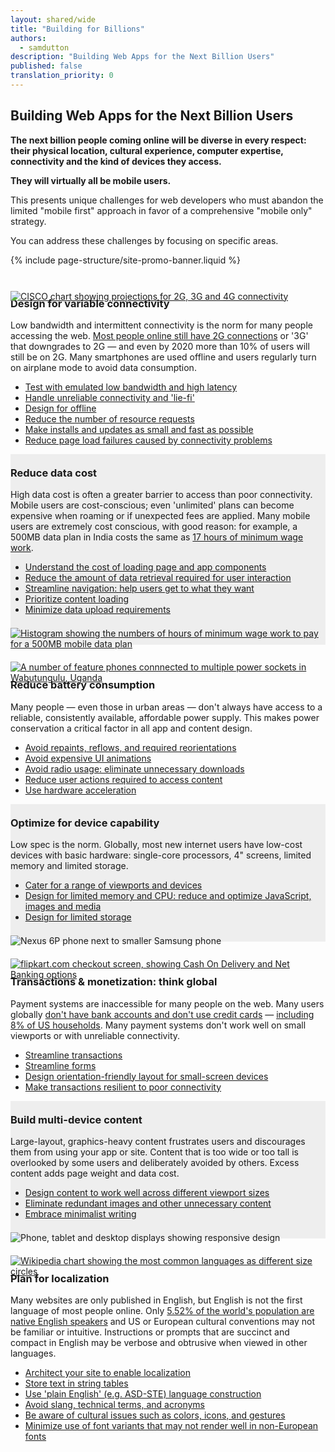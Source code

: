 ```yaml
---
layout: shared/wide
title: "Building for Billions"
authors:
  - samdutton
description: "Building Web Apps for the Next Billion Users"
published: false
translation_priority: 0
---
```


<style>
.mdl-cell h3 {
  margin-top: 0;
}
.mdl-cell img {
  position: relative;
  top: 7px;
}
.wf-landing-section {
    padding-top: 20px;
}
.wf-landing-section:nth-child(even) {
    background-color: #eee;
}
</style>

<div class="wf-subheading">
  <div class="page-content mdl-grid">
    <div class="mdl-cell mdl-cell--9-col wf-showcase__title">
      <h2>Building Web Apps for the Next&nbsp;Billion Users</h2>
      <p><strong>The next billion people coming online will be diverse in every respect: their physical location, cultural&nbsp;experience, computer expertise, connectivity and the kind of devices they access.</strong></p>
      <p><strong>They will virtually all be mobile users.</strong></p>
      <p>This presents unique challenges for web developers who must abandon the limited "mobile first" approach in favor of a comprehensive "mobile only" strategy.</p>
      <p>You can address these challenges by focusing on specific areas.</p>
    </div>
  </div>
</div>

{% include page-structure/site-promo-banner.liquid %}

<!-- item 1 -->
<div class="wf-landing-section">
  <div class="page-content mdl-grid">
    <div class="mdl-cell mdl-cell--6-col mdl-cell--4-col-tablet">
      <a href="http://www.cisco.com/c/en/us/solutions/collateral/service-provider/visual-networking-index-vni/mobile-white-paper-c11-520862.html" title="Cisco Visual Networking Index: Global Mobile Data Traffic Forecast Update, 2015–2020"><img src="/web/imgs/billions/2g.jpg" alt="CISCO chart showing projections for 2G, 3G and 4G connectivity"></a>
    </div>
    <div class="mdl-cell mdl-cell--6-col mdl-cell--4-col-tablet">
      <h3>Design for variable connectivity</h3>
      <p>Low bandwidth and intermittent connectivity is the norm for many people accessing the web. <a href="http://www.cisco.com/c/en/us/solutions/collateral/service-provider/visual-networking-index-vni/mobile-white-paper-c11-520862.html" title="Cisco Visual Networking Index: Global Mobile Data Traffic Forecast Update, 2015–2020">Most people online still have 2G connections</a> or '3G' that downgrades to 2G — and even by 2020 more than 10% of users will still be on 2G. Many smartphones are used offline and users regularly turn on airplane mode to avoid data consumption.</p>
      <ul>
        <li><a href="https://docs.google.com/document/d/1IoethlCWzjTKY1A1JIMNl7KI8mBtOvpQ4TkhU9FhDUU/edit#heading=h.kdb8454jukab">Test with emulated low bandwidth and high latency</a></li>
        <li><a href="https://docs.google.com/document/d/1fyZ3EORcvx6HWZ9UAK1_YHSuou9BjwP5BY9_H81CSlA/edit#">Handle unreliable connectivity and 'lie-fi'</a></li>
        <li><a href="https://developers.google.com/web/fundamentals/getting-started/your-first-offline-web-app/?hl=en">Design for offline</a></li>
        <li><a href="https://developers.google.com/web/fundamentals/performance/optimizing-content-efficiency/eliminate-downloads?hl=en">Reduce the number of resource requests</a></li>
        <li><a href="https://developers.google.com/web/fundamentals/performance/optimizing-content-efficiency/optimize-encoding-and-transfer?hl=en">Make installs and updates as small and fast as possible</a></li>
        <li><a href=".">Reduce page load failures caused by connectivity problems</a></li>
      </ul>
    </div>
  </div>
</div>


<!-- item 2 -->
<div class="wf-landing-section wf-landing-gmp">
  <div class="page-content mdl-grid">
    <div class="mdl-cell mdl-cell--6-col mdl-cell--4-col-tablet mdl-cell--hide-phone">
      <h3>Reduce data cost</h3>
      <p>High data cost is often a greater barrier to access than poor connectivity. Mobile users are cost-conscious; even 'unlimited' plans can become expensive when roaming or if unexpected fees are applied. Many mobile users are extremely cost conscious, with good reason: for example, a 500MB data plan in India costs the same as <a href="https://blog.jana.com/2015/05/21/the-data-trap-affordable-smartphones-expensive-data/" title="jana.com report: affordable smartphones, expensive data">17 hours of minimum wage work</a>.</p>
      <ul>
        <li><a href="https://docs.google.com/document/d/1eTIGzoiX-14xpD120p4AibbK46dq3J9pOMCW4oyiovM/edit#">Understand the cost of loading page and app components</a></li>
        <li><a href="https://developers.google.com/web/fundamentals/performance/optimizing-content-efficiency/?hl=en">Reduce the amount of data retrieval required for user interaction</a></li>
        <li><a href="https://developers.google.com/web/fundamentals/getting-started/principles/site-and-page-navigation">Streamline navigation: help users get to what they want</a></li>
        <li><a href=".">Prioritize content loading</a></li>
        <li><a href=".">Minimize data upload requirements</a></li>
      </ul>
    </div>
    <div class="mdl-cell mdl-cell--6-col mdl-cell--4-col-tablet">
      <a href="https://blog.jana.com/2015/01/26/the-data-trap/" title="Jana Blog: The data trap"><img src="/web/imgs/billions/cost.jpg" alt="Histogram showing the numbers of hours of minimum wage work to pay for a 500MB mobile data plan"></a>
    </div>
  </div>
</div>

<!-- item 3 -->
<div class="wf-landing-section">
  <div class="page-content mdl-grid">
    <div class="mdl-cell mdl-cell--6-col mdl-cell--4-col-tablet">
      <a href="http://www.folkecenter.net/gb/news/world/wabutungulu/" title="Solar Installation in Wabutungulu, Uganda"><img src="/web/imgs/billions/power.jpg" alt="A number of feature phones connnected to multiple power sockets in Wabutungulu, Uganda"></a>
    </div>
    <div class="mdl-cell mdl-cell--6-col mdl-cell--4-col-tablet">
      <h3>Reduce battery consumption</h3>
      <p>Many people — even those in urban areas — don't always have access to a reliable, consistently available, affordable power supply. This makes power conservation a critical factor in all app and content design.</p>
      <ul>
        <li><a href="https://developers.google.com/web/tools/chrome-devtools/profile/rendering-tools/analyze-runtime">Avoid repaints, reflows, and required reorientations</a></li>
        <li><a href="https://developers.google.com/web/fundamentals/design-and-ui/animations/?hl=en#avoid-animating-expensive-properties">Avoid expensive UI animations</a></li>
        <li><a href="https://developers.google.com/web/fundamentals/performance/optimizing-content-efficiency/eliminate-downloads?hl=en">Avoid radio usage: eliminate unnecessary downloads</a></li>
        <li><a href="https://developers.google.com/web/fundamentals/getting-started/principles/?hl=en">Reduce user actions required to access content</a></li>
        <li><a href="https://developers.google.com/web/fundamentals/design-and-ui/animations/animations-and-performance">Use hardware acceleration</a></li>
      </ul>
    </div>
  </div>
</div>

<!-- item 4 -->
<div class="wf-landing-section wf-landing-gmp">
  <div class="page-content mdl-grid">
    <div class="mdl-cell mdl-cell--6-col mdl-cell--4-col-tablet mdl-cell--hide-phone">
      <h3>Optimize for device capability</h3>
      <p>Low spec is the norm. Globally, most new internet users have low-cost devices with basic hardware: single-core processors, 4" screens, limited memory and limited storage.</p>
      <ul>
        <li><a href="https://developers.google.com/web/fundamentals/getting-started/your-first-multi-screen-site/?hl=en">Cater for a range of viewports and devices</a></li>
        <li><a href="https://developers.google.com/web/fundamentals/performance/?hl=en">Design for limited memory and CPU: reduce and optimize JavaScript, images and media</a></li>
        <li><a href="https://developers.google.com/web/fundamentals/performance/?hl=en">Design for limited storage</a></li>
      </ul>
    </div>
    <div class="mdl-cell mdl-cell--6-col mdl-cell--4-col-tablet">
      <img src="/web/imgs/billions/devices.jpg" alt="Nexus 6P phone next to smaller Samsung phone"></a>
    </div>
  </div>
</div>

<!-- item 5 -->
<div class="wf-landing-section">
  <div class="page-content mdl-grid">
    <div class="mdl-cell mdl-cell--6-col mdl-cell--4-col-tablet">
      <a href="https://flipkart.com" title="Flipkart: India's largest e-commerce site"><img src="/web/imgs/billions/checkout.jpg" alt="flipkart.com checkout screen, showing Cash On Delivery and Net Banking options"></a>
    </div>
    <div class="mdl-cell mdl-cell--6-col mdl-cell--4-col-tablet">
      <h3>Transactions &amp; monetization: think global</h3>
      <p>Payment systems are inaccessible for many people on the web. Many users globally <a href="http://datatopics.worldbank.org/financialinclusion/country/india" title="World Bank report for India">don't have bank accounts and don't use credit cards</a> — <a href="https://www.economist.com/news/united-states/21663262-why-low-income-americans-often-have-pay-more-its-expensive-be-poor" title="Economist article about poverty in the US"> including 8% of US households</a>. Many payment systems don't work well on small viewports or with unreliable connectivity.</p>
      <ul>
        <li><a href="https://developers.google.com/web/fundamentals/getting-started/principles/commerce-and-conversion?hl=en">Streamline transactions</a></li>
        <li><a href="https://developers.google.com/web/fundamentals/design-and-ui/input/forms/?hl=en">Streamline forms</a></li>
        <li><a href="https://developers.google.com/web/fundamentals/getting-started/principles/usability-and-form-factor?hl=en">Design orientation-friendly layout for small-screen devices</a></li>
        <li><a href=".">Make transactions resilient to poor connectivity</a></li>
      </ul>
    </div>
  </div>
</div>

<!-- item 6 -->
<div class="wf-landing-section wf-landing-gmp">
  <div class="page-content mdl-grid">
    <div class="mdl-cell mdl-cell--6-col mdl-cell--4-col-tablet mdl-cell--hide-phone">
      <h3>Build multi-device content</h3>
      <p>Large-layout, graphics-heavy content frustrates users and discourages them from using your app or site. Content that is too wide or too tall is overlooked by some users and deliberately avoided by others. Excess content adds page weight and data cost.</p>
      <ul>
        <li><a href=".">Design content to work well across different viewport sizes</a></li>
        <li><a href=".">Eliminate redundant images and other unnecessary content</a></li>
        <li><a href=".">Embrace minimalist writing</a></li>
      </ul>
    </div>
    <div class="mdl-cell mdl-cell--6-col mdl-cell--4-col-tablet">
      <img src="/web/imgs/billions/multi.jpg" alt="Phone, tablet and desktop displays showing responsive design">
    </div>
  </div>
</div>

<!-- item 7 -->
<div class="wf-landing-section">
  <div class="page-content mdl-grid">
    <div class="mdl-cell mdl-cell--6-col mdl-cell--4-col-tablet">
      <a href="https://en.wikipedia.org/wiki/List_of_languages_by_number_of_native_speakers#Charts_and_graphs" title="Wikipedia list of languages by number of native speakers, graphic by User:Jroehl"><img src="/web/imgs/billions/localization.jpg" alt="Wikipedia chart showing the most common languages as different size circles"></a>
    </div>
    <div class="mdl-cell mdl-cell--6-col mdl-cell--4-col-tablet">
      <h3>Plan for localization</h3>
      <p>Many websites are only published in English, but English is not the first language of most people online. Only <a href="https://en.wikipedia.org/wiki/List_of_languages_by_number_of_native_speakers" title="Wikipedia list of languages by number of native speakers, graphic by User:Jroehl">5.52% of the world's population are native English speakers</a> and US or European cultural conventions may not be familiar or intuitive. Instructions or prompts that are succinct and compact in English may be verbose and obtrusive when viewed in other languages.</p>
      <ul>
        <li><a href="https://support.google.com/webmasters/answer/182192?hl=en">Architect your site to enable localization</a></li>
        <li><a href=".">Store text in string tables</a></li>
        <li><a href=".">Use 'plain English' (e.g. ASD-STE) language construction</a></li>
        <li><a href=".">Avoid slang, technical terms, and acronyms</a></li>
        <li><a href=".">Be aware of cultural issues such as colors, icons, and gestures</a></li>
        <li><a href=".">Minimize use of font variants that may not render well in non-European fonts</a></li>
      </ul>
    </div>
  </div>
</div>
